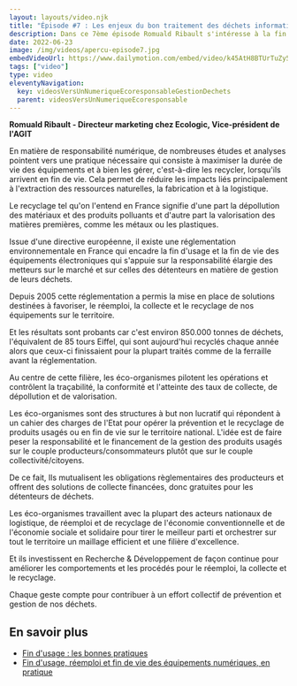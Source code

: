 ```yaml
---
layout: layouts/video.njk
title: "Épisode #7 : Les enjeux du bon traitement des déchets informatiques"
description: Dans ce 7ème épisode Romuald Ribault s'intéresse à la fin de vie des équipements informatiques.
date: 2022-06-23
image: /img/videos/apercu-episode7.jpg
embedVideoUrl: https://www.dailymotion.com/embed/video/k45AtH8BTUrTuZy5AEk
tags: ["video"]
type: video
eleventyNavigation:
  key: videosVersUnNumeriqueEcoresponsableGestionDechets
  parent: videosVersUnNumeriqueEcoresponsable
---
```


**Romuald Ribault - Directeur marketing chez Ecologic, Vice-président de l'AGIT**

En matière de responsabilité numérique, de nombreuses études et analyses pointent vers une pratique nécessaire qui consiste à maximiser la durée de vie des équipements et à bien les gérer, c'est-à-dire les recycler, lorsqu'ils arrivent en fin de vie. Cela permet de réduire les impacts liés principalement à l'extraction des ressources naturelles, la fabrication et à la logistique.

Le recyclage tel qu'on l'entend en France signifie d'une part la dépollution des matériaux et des produits polluants et d'autre part la valorisation des matières premières, comme les métaux ou les plastiques.

Issue d'une directive européenne, il existe une réglementation environnementale en France qui encadre la fin d'usage et la fin de vie des équipements électroniques qui s'appuie sur la responsabilité élargie des metteurs sur le marché et sur celles des détenteurs en matière de gestion de leurs déchets.

Depuis 2005 cette réglementation a permis la mise en place de solutions destinées à favoriser, le réemploi, la collecte et le recyclage de nos équipements sur le territoire.

Et les résultats sont probants car c'est environ 850.000 tonnes de déchets, l'équivalent de 85 tours Eiffel, qui sont aujourd'hui recyclés chaque année alors que ceux-ci finissaient pour la plupart traités comme de la ferraille avant la réglementation.

Au centre de cette filière, les éco-organismes pilotent les opérations et contrôlent la traçabilité, la conformité et l'atteinte des taux de collecte, de dépollution et de valorisation.

Les éco-organismes sont des structures à but non lucratif qui répondent à un cahier des charges de l'Etat pour opérer la prévention et le recyclage de produits usagés ou en fin de vie sur le territoire national. L'idée est de faire peser la responsabilité et le financement de la gestion des produits usagés sur le couple producteurs/consommateurs plutôt que sur le couple collectivité/citoyens.

De ce fait, Ils mutualisent les obligations règlementaires des producteurs et offrent des solutions de collecte financées, donc gratuites pour les détenteurs de déchets.

Les éco-organismes travaillent avec la plupart des acteurs nationaux de logistique, de réemploi et de recyclage de l'économie conventionnelle et de l'économie sociale et solidaire pour tirer le meilleur parti et orchestrer sur tout le territoire un maillage efficient et une filière d'excellence.

Et ils investissent en Recherche & Développement de façon continue pour améliorer les comportements et les procédés pour le réemploi, la collecte et le recyclage.

Chaque geste compte pour contribuer à un effort collectif de prévention et gestion de nos déchets.

## En savoir plus

* [Fin d'usage : les bonnes pratiques](/publications/bonnes-pratiques/bonnes-pratiques/#bonnes-pratiques-fin-usage)
* [Fin d'usage, réemploi et fin de vie des équipements numériques, en pratique](/publications/fin-usage/)
